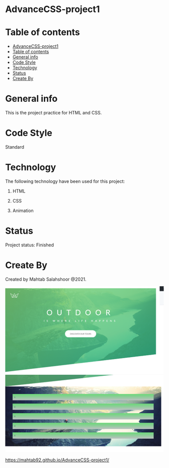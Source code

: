 # AdvanceCSS-project1
# Table of contents
- [AdvanceCSS-project1](#advancecss-project1)
- [Table of contents](#table-of-contents)
- [General info](#general-info)
- [Code Style](#code-style)
- [Technology](#technology)
- [Status](#status)
- [Create By](#create-by)

# General info
This is the project practice for HTML and CSS.


# Code Style
Standard

# Technology
The following technology have been used for this project:

1. HTML
   
2. CSS
   
3. Animation


# Status
Project status: Finished

# Create By
Created by Mahtab Salahshoor @2021.

![](/img/Screen%20Shot%202021-12-02%20at%2011.39.31%20PM.png)
![](img/Screen%20Shot%202021-12-02%20at%2011.40.58%20PM.png)

https://mahtab92.github.io/AdvanceCSS-project1/